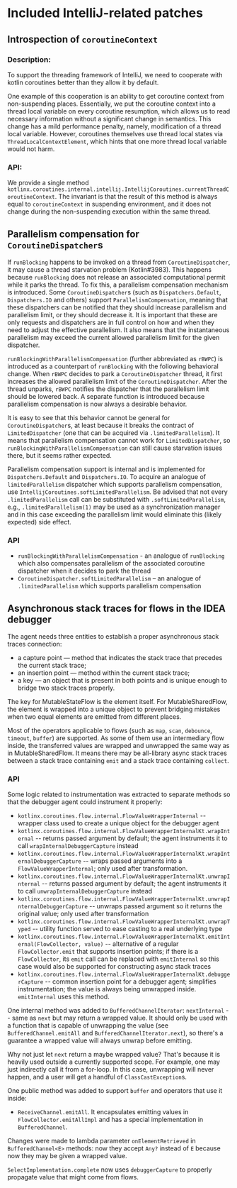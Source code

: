 # Included IntelliJ-related patches

## Introspection of `coroutineContext`

### Description: 
To support the threading framework of IntelliJ, 
we need to cooperate with kotlin coroutines better than they allow it by default.

One example of this cooperation is an ability to get coroutine context from non-suspending places.
Essentially, we put the coroutine context into a thread local variable on every coroutine resumption, 
which allows us to read necessary information without a significant change in semantics. 
This change has a mild performance penalty, namely, modification of a thread local variable. 
However, coroutines themselves use thread local states via `ThreadLocalContextElement`, which hints that 
one more thread local variable would not harm.

### API:

We provide a single method `kotlinx.coroutines.internal.intellij.IntellijCoroutines.currentThreadCoroutineContext`.
The invariant is that the result of this method is always equal to `coroutineContext` in suspending environment, 
and it does not change during the non-suspending execution within the same thread.


## Parallelism compensation for `CoroutineDispatcher`s

If `runBlocking` happens to be invoked on a thread from `CoroutineDispatcher`, it may cause a thread starvation problem
(Kotlin#3983). This happens because `runBlocking` does not release an associated computational permit while it parks the
thread. To fix this, a parallelism compensation mechanism is introduced. Some `CoroutineDispatcher`s (such as 
`Dispatchers.Default`, `Dispatchers.IO` and others) support `ParallelismCompensation`, meaning that these dispatchers
can be notified that they should increase parallelism and parallelism limit, or they should decrease it. It is important that these
are only requests and dispatchers are in full control on how and when they need to adjust the effective parallelism.
It also means that the instantaneous parallelism may exceed the current allowed parallelism limit for the given dispatcher.

`runBlockingWithParallelismCompensation` (further abbreviated as `rBWPC`) is introduced as a counterpart of `runBlocking` 
with the following behavioral change. When `rBWPC` decides to park a `CoroutineDispatcher` thread, it first increases the allowed parallelism
limit of the `CoroutineDispatcher`. After the thread unparks, `rBWPC` notifies the dispatcher that the parallelism limit should be lowered back.
A separate function is introduced because parallelism compensation is now always a desirable behavior.

It is easy to see that this behavior cannot be general for `CoroutineDispatcher`s, at least because it breaks the contract
of `LimitedDispatcher` (one that can be acquired via `.limitedParallelism`). It means that parallelism compensation
cannot work for `LimitedDispatcher`, so `runBlockingWithParallelismCompensation` can still cause starvation issues there, but it seems rather 
expected.

Parallelism compensation support is internal and is implemented for `Dispatchers.Default` and `Dispatchers.IO`.
To acquire an analogue of `limitedParallelism` dispatcher which supports parallelism compensation, use 
`IntellijCoroutines.softLimitedParallelism`. Be advised that not every `.limitedParallelism` call can be substituted
with `.softLimitedParallelism`, e.g., `.limitedParallelism(1)` may be used as a synchronization manager and in this case
exceeding the parallelism limit would eliminate this (likely expected) side effect.

### API
- `runBlockingWithParallelismCompensation` - an analogue of `runBlocking` which also compensates parallelism of the
  associated coroutine dispatcher when it decides to park the thread
- `CoroutineDispatcher.softLimitedParallelism` – an analogue of `.limitedParallelism` which supports
  parallelism compensation

## Asynchronous stack traces for flows in the IDEA debugger

The agent needs three entities to establish a proper asynchronous stack traces connection:
- a capture point — method that indicates the stack trace that precedes the current stack trace;
- an insertion point — method within the current stack trace;
- a key — an object that is present in both points and is unique enough to bridge two stack traces properly.

The key for MutableStateFlow is the element itself. For MutableSharedFlow, the element is wrapped into a unique object to prevent bridging mistakes when two equal elements are emitted from different places.

Most of the operators applicable to flows (such as `map`, `scan`, `debounce`, `timeout`, `buffer`) are supported. As some of them use an intermediary flow inside, the transferred values are wrapped and unwrapped the same way as in MutableSharedFlow.
It means there may be all-library async stack traces between a stack trace containing `emit` and a stack trace containing `collect`.

### API

Some logic related to instrumentation was extracted to separate methods so that the debugger agent could instrument it properly:

- `kotlinx.coroutines.flow.internal.FlowValueWrapperInternal` -- wrapper class used to create a unique object for the debugger agent
- `kotlinx.coroutines.flow.internal.FlowValueWrapperInternalKt.wrapInternal` -- returns passed argument by default; the agent instruments it to call `wrapInternalDebuggerCapture` instead
- `kotlinx.coroutines.flow.internal.FlowValueWrapperInternalKt.wrapInternalDebuggerCapture` -- wraps passed arguments into a `FlowValueWrapperInternal`; only used after transformation.
- `kotlinx.coroutines.flow.internal.FlowValueWrapperInternalKt.unwrapInternal` -- returns passed argument by default; the agent instruments it to call `unwrapInternalDebuggerCapture` instead
- `kotlinx.coroutines.flow.internal.FlowValueWrapperInternalKt.unwrapInternalDebuggerCapture` -- unwraps passed argument so it returns the original value; only used after transformation
- `kotlinx.coroutines.flow.internal.FlowValueWrapperInternalKt.unwrapTyped` -- utility function served to ease casting to a real underlying type
- `kotlinx.coroutines.flow.internal.FlowValueWrapperInternalKt.emitInternal(FlowCollector, value)` -- alternative of a regular `FlowCollector.emit` that supports insertion points; if there is a `FlowCollector`, its `emit` call can be replaced with `emitInternal` so this case would also be supported for constructing async stack traces 
- `kotlinx.coroutines.flow.internal.FlowValueWrapperInternalKt.debuggerCapture` -- common insertion point for a debugger agent; simplifies instrumentation; the value is always being unwrapped inside. `emitInternal` uses this method.

One internal method was added to `BufferedChannelIterator`: `nextInternal` -- same as `next` but may return a wrapped value. It should only be used with a function that is capable of unwrapping the value (see `BufferedChannel.emitAll` and `BufferedChannelIterator.next`), so there's a guarantee a wrapped value will always unwrap before emitting.

Why not just let `next` return a maybe wrapped value? That's because it is heavily used outside a currently supported scope. For example, one may just indirectly call it from a for-loop. In this case, unwrapping will never happen, and a user will get a handful of `ClassCastException`s.

One public method was added to support `buffer` and operators that use it inside:
- `ReceiveChannel.emitAll`. It encapsulates emitting values in `FlowCollector.emitAllImpl` and has a special implementation in `BufferedChannel`.

Changes were made to lambda parameter `onElementRetrieved` in `BufferedChannel<E>` methods: now they accept `Any?` instead of `E` because now they may be given a wrapped value.

`SelectImplementation.complete` now uses `debuggerCapture` to properly propagate value that might come from flows. 
